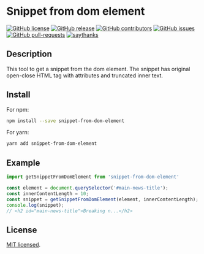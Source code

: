 # Snippet from dom element

[![GitHub license](https://img.shields.io/github/license/RomanDashevsky/snippet-from-dom-element.svg)](https://github.com/RomanDashevsky/snippet-from-dom-element/)
[![GitHub release](https://img.shields.io/github/release/RomanDashevsky/snippet-from-dom-element.svg)](https://github.com/RomanDashevsky/snippet-from-dom-element/releases/)
[![GitHub contributors](https://img.shields.io/github/contributors/RomanDashevsky/snippet-from-dom-element.svg)](https://github.com/RomanDashevsky/snippet-from-dom-element/graphs/contributors/)
[![GitHub issues](https://img.shields.io/github/issues/RomanDashevsky/snippet-from-dom-element.svg)](https://github.com/RomanDashevsky/snippet-from-dom-element/issues/)
[![GitHub pull-requests](https://img.shields.io/github/issues-pr/RomanDashevsky/snippet-from-dom-element.svg)](https://github.com/RomanDashevsky/snippet-from-dom-element/pull/)
[![saythanks](https://img.shields.io/badge/say-thanks-ff69b4.svg)](https://saythanks.io/to/dashevsky.roman%40gmail.com)

## Description

This tool to get a snippet from the dom element. The snippet has original open-close HTML tag with attributes
and truncated inner text.

## Install 

For npm:
```bash
npm install --save snippet-from-dom-element
```

For yarn:
```bash
yarn add snippet-from-dom-element
```

## Example

```js
import getSnippetFromDomElement from 'snippet-from-dom-element'

const element = document.querySelector('#main-news-title');
const innerContentLength = 10;
const snippet = getSnippetFromDomElement(element, innerContentLength);
console.log(snippet);
// <h2 id="main-news-title">Breaking n...</h2>
```

## License

[MIT licensed](LICENSE).